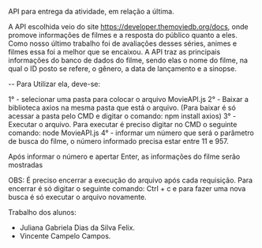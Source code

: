 API para entrega da atividade, em relação a última.

A API escolhida veio do site https://developer.themoviedb.org/docs, onde promove informações de filmes e a resposta do público quanto a eles. 
Como nosso último trabalho foi de avaliações desses séries, animes e filmes essa foi a melhor que se encaixou. A API traz as principais informações do banco
de dados do filme, sendo elas o nome do filme, na qual o ID posto se refere, o gênero, a data de lançamento e a sinopse.

-- Para Utilizar ela, deve-se: 

1° - selecionar uma pasta para colocar o arquivo MovieAPI.js
2° - Baixar a biblioteca axios na mesma pasta que está o arquivo. 
(Para baixar é só acessar a pasta pelo CMD e digitar o comando: npm install axios)
3° - Executar o arquivo. Para executar é preciso digitar no CMD o seguinte comando: node MovieAPI.js
4° - informar um número que será o parâmetro de busca do filme, o número informado precisa estar entre 11 e 957.

Após informar o número e apertar Enter, as informações do filme serão mostradas

OBS: É preciso encerrar a execução do arquivo após cada requisição. Para encerrar é só digitar o seguinte comando: Ctrl  + c e para fazer uma nova busca é só executar o arquivo novamente.

Trabalho dos alunos:
- Juliana Gabriela Dias da Silva Felix.
- Vincente Campelo Campos.
